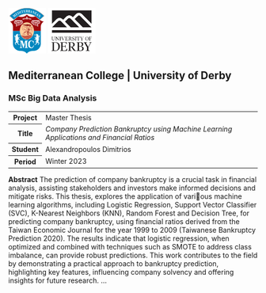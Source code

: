 ![](./logo_small.png)
![](./derby.png)

## Mediterranean College | University of Derby
### MSc Big Data Analysis

<table>
    <tr>
        <th>Project</th>
        <td>Master Thesis</td>
    </tr>
    <tr>
        <th>Title</th>
        <td><em>Company Prediction Bankruptcy using Machine Learning Applications and Financial Ratios</em></td>
    </tr>
    <tr>
        <th>Student</th>
        <td>Alexandropoulos Dimitrios</td>
    </tr>
    <tr>
        <th>Period</th>
        <td>Winter 2023</td>
    </tr>
</table>


**Abstract**
The prediction of company bankruptcy is a crucial task in
financial analysis, assisting stakeholders and investors make informed
decisions and mitigate risks. This thesis, explores the application of various machine learning algorithms, including Logistic Regression, Support
Vector Classifier (SVC), K-Nearest Neighbors (KNN), Random Forest
and Decision Tree, for predicting company bankruptcy, using financial
ratios derived from the Taiwan Economic Journal for the year 1999 to
2009 (Taiwanese Bankruptcy Prediction 2020). The results indicate that
logistic regression, when optimized and combined with techniques such
as SMOTE to address class imbalance, can provide robust predictions.
This work contributes to the field by demonstrating a practical approach
to bankruptcy prediction, highlighting key features, influencing company
solvency and offering insights for future research.
...
